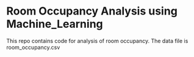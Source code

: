# Room Occupancy Analysis using Machine_Learning
This repo contains code for analysis of room occupancy. The data file is room_occupancy.csv
